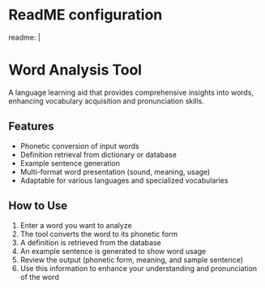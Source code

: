 # ReadME configuration
readme: |
 # Word Analysis Tool

A language learning aid that provides comprehensive insights into words, enhancing vocabulary acquisition and pronunciation skills.

 ## Features

- Phonetic conversion of input words
- Definition retrieval from dictionary or database
- Example sentence generation
- Multi-format word presentation (sound, meaning, usage)
- Adaptable for various languages and specialized vocabularies

 ## How to Use

1. Enter a word you want to analyze
2. The tool converts the word to its phonetic form
3. A definition is retrieved from the database
4. An example sentence is generated to show word usage
5. Review the output (phonetic form, meaning, and sample sentence)
6. Use this information to enhance your understanding and pronunciation of the word